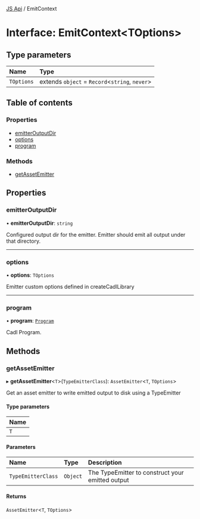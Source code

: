 [JS Api](../index.md) / EmitContext

# Interface: EmitContext<TOptions\>

## Type parameters

| Name | Type |
| :------ | :------ |
| `TOptions` | extends `object` = `Record`<`string`, `never`\> |

## Table of contents

### Properties

- [emitterOutputDir](EmitContext.md#emitteroutputdir)
- [options](EmitContext.md#options)
- [program](EmitContext.md#program)

### Methods

- [getAssetEmitter](EmitContext.md#getassetemitter)

## Properties

### emitterOutputDir

• **emitterOutputDir**: `string`

Configured output dir for the emitter. Emitter should emit all output under that directory.

___

### options

• **options**: `TOptions`

Emitter custom options defined in createCadlLibrary

___

### program

• **program**: [`Program`](Program.md)

Cadl Program.

## Methods

### getAssetEmitter

▸ **getAssetEmitter**<`T`\>(`TypeEmitterClass`): `AssetEmitter`<`T`, `TOptions`\>

Get an asset emitter to write emitted output to disk using a TypeEmitter

#### Type parameters

| Name |
| :------ |
| `T` |

#### Parameters

| Name | Type | Description |
| :------ | :------ | :------ |
| `TypeEmitterClass` | `Object` | The TypeEmitter to construct your emitted output |

#### Returns

`AssetEmitter`<`T`, `TOptions`\>

